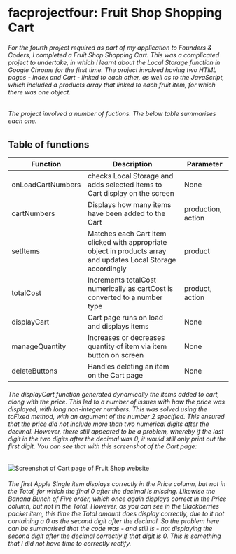 # facprojectfour: Fruit Shop Shopping Cart
###### For the fourth project required as part of my application to Founders & Coders, I completed a Fruit Shop Shopping Cart. This was a complicated project to undertake, in which I learnt about the Local Storage function in Google Chrome for the first time. The project involved having two HTML pages - Index and Cart - linked to each other, as well as to the JavaScript, which included a products array that linked to each fruit item, for which there was one object.
###### The project involved a number of fuctions. The below table summarises each one.
## Table of functions

| Function           | Description | Parameter      |
| ------------------ | ----------- | -------------- | 
| onLoadCartNumbers  | checks Local Storage and adds selected items to Cart display on the screen | None |
| cartNumbers        | Displays how many items have been added to the Cart  | production, action |
| setItems           | Matches each Cart item clicked with appropriate object in products array and updates Local Storage accordingly  | product |
| totalCost          | Increments totalCost numerically as cartCost is converted to a number type  | product, action |  
| displayCart        | Cart page runs on load and displays items  | None |
| manageQuantity     | Increases or decreases quantity of item via item button on screen  | None |
| deleteButtons      | Handles deleting an item on the Cart page  | None |

###### The displayCart function generated dynamically the items added to cart, along with the price. This led to a number of issues with how the price was displayed, with long non-integer numbers. This was solved using the toFixed method, with an argument of the number 2 specified. This ensured that the price did not include more than two numerical digits after the decimal. However, there still appeared to be a problem, whereby if the last digit in the two digits after the decimal was 0, it would still only print out the first digit. You can see that with this screenshot of the Cart page: 

![Screenshot of Cart page of Fruit Shop website](https://user-images.githubusercontent.com/52511353/190412278-7e32bccd-05cb-46bf-949a-663a20d57286.jpg)

###### The first Apple Single item displays correctly in the Price column, but not in the Total, for which the final 0 after the decimal is missing. Likewise the Banana Bunch of Five order, which once again displays correct in the Price column, but not in the Total. However, as you can see in the Blackberries packet item, this time the Total amount does display correctly, due to it not containing a 0 as the second digit after the decimal. So the problem here can be summarised that the code was - and still is - not displaying the second digit after the decimal correctly if that digit is 0. This is something that I did not have time to correctly rectify.

